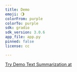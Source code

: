 ```yaml
---
title: Demo
emoji: 🌖
colorFrom: purple
colorTo: purple
sdk: gradio
sdk_version: 3.0.6
app_file: app.py
pinned: false
license: cc

---
```


[Try Demo Text Summarization at](https://huggingface.co/spaces/Salman3Tariq/Demo)
